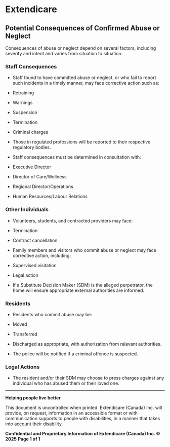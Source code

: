# Extendicare
## Potential Consequences of Confirmed Abuse or Neglect

Consequences of abuse or neglect depend on several factors, including severity and intent and varies from situation to situation.

### Staff Consequences
- Staff found to have committed abuse or neglect, or who fail to report such incidents in a timely manner, may face corrective action such as:
- Retraining
- Warnings
- Suspension
- Termination
- Criminal charges

- Those in regulated professions will be reported to their respective regulatory bodies.
- Staff consequences must be determined in consultation with:
- Executive Director
- Director of Care/Wellness
- Regional Director/Operations
- Human Resources/Labour Relations

### Other Individuals
- Volunteers, students, and contracted providers may face:
- Termination
- Contract cancellation

- Family members and visitors who commit abuse or neglect may face corrective action, including:
- Supervised visitation
- Legal action

- If a Substitute Decision Maker (SDM) is the alleged perpetrator, the home will ensure appropriate external authorities are informed.

### Residents
- Residents who commit abuse may be:
- Moved
- Transferred
- Discharged as appropriate, with authorization from relevant authorities.

- The police will be notified if a criminal offence is suspected.

### Legal Actions
- The resident and/or their SDM may choose to press charges against any individual who has abused them or their loved one.

----

**Helping people live better**

This document is uncontrolled when printed. Extendicare (Canada) Inc. will provide, on request, information in an accessible format or with communication supports to people with disabilities, in a manner that takes into account their disability.

**Confidential and Proprietary Information of Extendicare (Canada) Inc. © 2025**
**Page 1 of 1**